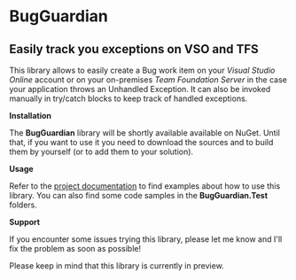 # BugGuardian

Easily track you exceptions on VSO and TFS
------------------------------------------
This library allows to easily create a Bug work item on your *Visual Studio Online* account or on your on-premises *Team Foundation Server* in the case your application throws an Unhandled Exception.
It can also be invoked manually in try/catch blocks to keep track of handled exceptions.


**Installation**

The **BugGuardian** library will be shortly available available on NuGet.
Until that, if you want to use it you need to download the sources and to build them by yourself (or to add them to your solution).   
    
    
**Usage**

Refer to the [project documentation](https://github.com/n3wt0n/BugGuardian/wiki/Home) to find examples about how to use this library. You can also find some code samples in the **BugGuardian.Test** folders.


**Support**

If you encounter some issues trying this library, please let me know and I'll fix the problem as soon as possible!

Please keep in mind that this library is currently in preview.

